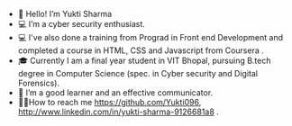 - 👋 Hello! I’m Yukti Sharma
- 💻 I’m a cyber security enthusiast.
- 💻 I've also done a training from Prograd in Front end Development and completed a course in HTML, CSS and Javascript from Coursera .
- 🎓 Currently I am a final year student in VIT Bhopal, pursuing B.tech degree in Computer Science (spec. in Cyber security and Digital Forensics).
- 🙂 I’m a good learner and an effective communicator.
- 👧🏻How to reach me https://github.com/Yukti096, http://www.linkedin.com/in/yukti-sharma-9126681a8 .

<!---
Yukti096/Yukti096 is a ✨ special ✨ repository because its `README.md` (this file) appears on your GitHub profile.
You can click the Preview link to take a look at your changes.
--->
